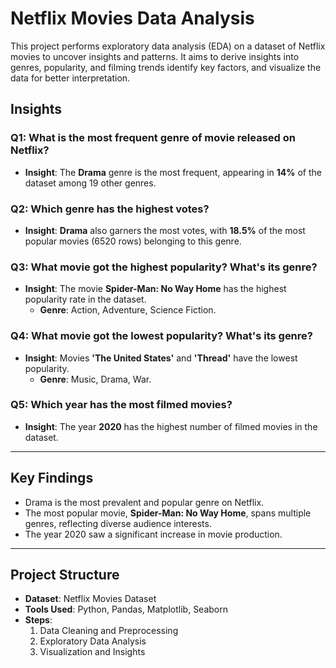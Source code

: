 # Netflix Movies Data Analysis

This project performs exploratory data analysis (EDA) on a dataset of Netflix movies to uncover insights and patterns. It aims to derive insights into genres, popularity, and filming trends identify key factors, and visualize the data for better interpretation.

## Insights  

### Q1: What is the most frequent genre of movie released on Netflix?  
- **Insight**: The **Drama** genre is the most frequent, appearing in **14%** of the dataset among 19 other genres.

### Q2: Which genre has the highest votes?  
- **Insight**: **Drama** also garners the most votes, with **18.5%** of the most popular movies (6520 rows) belonging to this genre.

### Q3: What movie got the highest popularity? What's its genre?  
- **Insight**: The movie **Spider-Man: No Way Home** has the highest popularity rate in the dataset.  
  - **Genre**: Action, Adventure, Science Fiction.

### Q4: What movie got the lowest popularity? What's its genre?  
- **Insight**: Movies **'The United States'** and **'Thread'** have the lowest popularity.  
  - **Genre**: Music, Drama, War.

### Q5: Which year has the most filmed movies?  
- **Insight**: The year **2020** has the highest number of filmed movies in the dataset.

---

## Key Findings  
- Drama is the most prevalent and popular genre on Netflix.  
- The most popular movie, **Spider-Man: No Way Home**, spans multiple genres, reflecting diverse audience interests.  
- The year 2020 saw a significant increase in movie production.

---

## Project Structure  
- **Dataset**: Netflix Movies Dataset  
- **Tools Used**: Python, Pandas, Matplotlib, Seaborn  
- **Steps**:  
  1. Data Cleaning and Preprocessing  
  2. Exploratory Data Analysis  
  3. Visualization and Insights  





